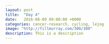 ```yaml
---
layout: post
title:  "Day 4"
date:   2016-08-09 09:00:00 +0000
categories: cancer-research, cycling, lejog
image: "http://fillmurray.com/300/300"
description: This is a description
---
```

